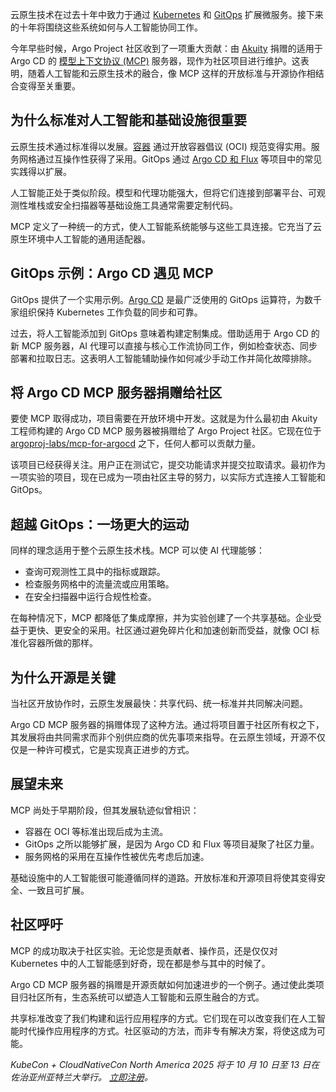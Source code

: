 云原生技术在过去十年中致力于通过 [Kubernetes](https://thenewstack.io/primer-how-kubernetes-came-to-be-what-it-is-and-why-you-should-care/) 和 [GitOps](https://thenewstack.io/4-core-principles-of-gitops/) 扩展微服务。接下来的十年将围绕这些系统如何与人工智能协同工作。

今年早些时候，Argo Project 社区收到了一项重大贡献：由 [Akuity](https://akuity.io/) 捐赠的适用于 Argo CD 的 [模型上下文协议 (MCP)](https://thenewstack.io/model-context-protocol-a-primer-for-the-developers/) 服务器，现作为社区项目进行维护。这表明，随着人工智能和云原生技术的融合，像 MCP 这样的开放标准与开源协作相结合变得至关重要。

## **为什么标准对人工智能和基础设施很重要**

云原生技术通过标准得以发展。[容器](https://thenewstack.io/introduction-to-containers/) 通过开放容器倡议 (OCI) 规范变得实用。服务网格通过互操作性获得了采用。GitOps 通过 [Argo CD 和 Flux](https://thenewstack.io/gitops-on-kubernetes-deciding-between-argo-cd-and-flux/) 等项目中的常见实践得以扩展。

人工智能正处于类似阶段。模型和代理功能强大，但将它们连接到部署平台、可观测性堆栈或安全扫描器等基础设施工具通常需要定制代码。

MCP 定义了一种统一的方式，使人工智能系统能够与这些工具连接。它充当了云原生环境中人工智能的通用适配器。

## **GitOps 示例：Argo CD 遇见 MCP**

GitOps 提供了一个实用示例。[Argo CD](https://thenewstack.io/survey-argocd-leaves-flux-and-other-gitops-platforms-behind/) 是最广泛使用的 GitOps 运算符，为数千家组织保持 Kubernetes 工作负载的同步和可靠。

过去，将人工智能添加到 GitOps 意味着构建定制集成。借助适用于 Argo CD 的新 MCP 服务器，AI 代理可以直接与核心工作流协同工作，例如检查状态、同步部署和拉取日志。这表明人工智能辅助操作如何减少手动工作并简化故障排除。

## **将 Argo CD MCP 服务器捐赠给社区**

要使 MCP 取得成功，项目需要在开放环境中开发。这就是为什么最初由 Akuity 工程师构建的 Argo CD MCP 服务器被捐赠给了 Argo Project 社区。它现在位于 [argoproj-labs/mcp-for-argocd](https://github.com/argoproj-labs/mcp-for-argocd) 之下，任何人都可以贡献力量。

该项目已经获得关注。用户正在测试它，提交功能请求并提交拉取请求。最初作为一项实验的项目，现在已成为一项由社区主导的努力，以实际方式连接人工智能和 GitOps。

## **超越 GitOps：一场更大的运动**

同样的理念适用于整个云原生技术栈。MCP 可以使 AI 代理能够：

*   查询可观测性工具中的指标或跟踪。
*   检查服务网格中的流量流或应用策略。
*   在安全扫描器中运行合规性检查。

在每种情况下，MCP 都降低了集成摩擦，并为实验创建了一个共享基础。企业受益于更快、更安全的采用。社区通过避免碎片化和加速创新而受益，就像 OCI 标准化容器所做的那样。

## **为什么开源是关键**

当社区开放协作时，云原生发展最快：共享代码、统一标准并共同解决问题。

Argo CD MCP 服务器的捐赠体现了这种方法。通过将项目置于社区所有权之下，其发展将由共同需求而非个别供应商的优先事项来指导。在云原生领域，开源不仅仅是一种许可模式，它是实现真正进步的方式。

## **展望未来**

MCP 尚处于早期阶段，但其发展轨迹似曾相识：

*   容器在 OCI 等标准出现后成为主流。
*   GitOps 之所以能够扩展，是因为 Argo CD 和 Flux 等项目凝聚了社区力量。
*   服务网格的采用在互操作性被优先考虑后加速。

基础设施中的人工智能很可能遵循同样的道路。开放标准和开源项目将使其变得安全、一致且可扩展。

## **社区呼吁**

MCP 的成功取决于社区实验。无论您是贡献者、操作员，还是仅仅对 Kubernetes 中的人工智能感到好奇，现在都是参与其中的时候了。

Argo CD MCP 服务器的捐赠是开源贡献如何加速进步的一个例子。通过使此类项目归社区所有，生态系统可以塑造人工智能和云原生融合的方式。

共享标准改变了我们构建和运行应用程序的方式。它们现在可以改变我们在人工智能时代操作应用程序的方式。社区驱动的方法，而非专有解决方案，将使这成为可能。

*KubeCon + CloudNativeCon North America 2025 将于 10 月 10 日至 13 日在佐治亚州亚特兰大举行。* [*立即注册*](https://events.linuxfoundation.org/kubecon-cloudnativecon-north-america/register/)*。*